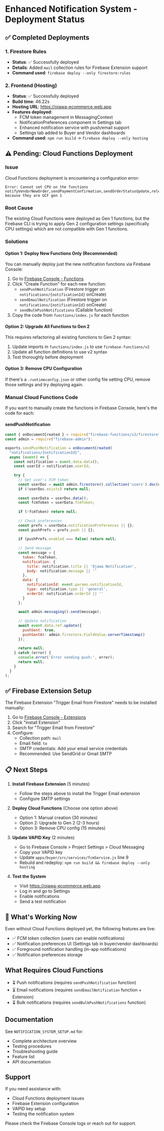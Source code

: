# Enhanced Notification System - Deployment Status

## ✅ Completed Deployments

### 1. Firestore Rules
- **Status**: ✅ Successfully deployed
- **Details**: Added `mail` collection rules for Firebase Extension support
- **Command used**: `firebase deploy --only firestore:rules`

### 2. Frontend (Hosting)
- **Status**: ✅ Successfully deployed
- **Build time**: 46.22s
- **Hosting URL**: https://ojawa-ecommerce.web.app
- **Features deployed**:
  - FCM token management in MessagingContext
  - NotificationPreferences component in Settings tab
  - Enhanced notification service with push/email support
  - Settings tab added to Buyer and Vendor dashboards
- **Command used**: `npm run build` → `firebase deploy --only hosting`

## ⚠️ Pending: Cloud Functions Deployment

### Issue
Cloud Functions deployment is encountering a configuration error:
```
Error: Cannot set CPU on the functions notifyVendorNewOrder,sendPaymentConfirmation,sendOrderStatusUpdate,releaseEscrowFunds,releaseEscrowFundsHttp because they are GCF gen 1
```

### Root Cause
The existing Cloud Functions were deployed as Gen 1 functions, but the Firebase CLI is trying to apply Gen 2 configuration settings (specifically CPU settings) which are not compatible with Gen 1 functions.

### Solutions

#### Option 1: Deploy New Functions Only (Recommended)
You can manually deploy just the new notification functions via Firebase Console:

1. Go to [Firebase Console - Functions](https://console.firebase.google.com/project/ojawa-ecommerce/functions)
2. Click "Create Function" for each new function:
   - `sendPushNotification` (Firestore trigger on `notifications/{notificationId}` onCreate)
   - `sendEmailNotification` (Firestore trigger on `notifications/{notificationId}` onCreate)
   - `sendBulkPushNotifications` (Callable function)
3. Copy the code from `functions/index.js` for each function

#### Option 2: Upgrade All Functions to Gen 2
This requires refactoring all existing functions to Gen 2 syntax:
1. Update imports in `functions/index.js` to use `firebase-functions/v2`
2. Update all function definitions to use v2 syntax
3. Test thoroughly before deployment

#### Option 3: Remove CPU Configuration
If there's a `.runtimeconfig.json` or other config file setting CPU, remove those settings and try deploying again.

### Manual Cloud Functions Code

If you want to manually create the functions in Firebase Console, here's the code for each:

#### sendPushNotification
```javascript
const { onDocumentCreated } = require("firebase-functions/v2/firestore");
const admin = require("firebase-admin");

exports.sendPushNotification = onDocumentCreated(
  "notifications/{notificationId}",
  async (event) => {
    const notification = event.data.data();
    const userId = notification.userId;
    
    try {
      // Get user's FCM token
      const userDoc = await admin.firestore().collection('users').doc(userId).get();
      if (!userDoc.exists) return null;
      
      const userData = userDoc.data();
      const fcmToken = userData.fcmToken;
      
      if (!fcmToken) return null;
      
      // Check preferences
      const prefs = userData.notificationPreferences || {};
      const pushPrefs = prefs.push || {};
      
      if (pushPrefs.enabled === false) return null;
      
      // Send message
      const message = {
        token: fcmToken,
        notification: {
          title: notification.title || 'Ojawa Notification',
          body: notification.message || ''
        },
        data: {
          notificationId: event.params.notificationId,
          type: notification.type || 'general',
          orderId: notification.orderId || ''
        }
      };
      
      await admin.messaging().send(message);
      
      // Update notification
      await event.data.ref.update({
        pushSent: true,
        pushSentAt: admin.firestore.FieldValue.serverTimestamp()
      });
      
      return null;
    } catch (error) {
      console.error('Error sending push:', error);
      return null;
    }
  }
);
```

## ✅ Firebase Extension Setup

The Firebase Extension "Trigger Email from Firestore" needs to be installed manually:

1. Go to [Firebase Console - Extensions](https://console.firebase.google.com/project/ojawa-ecommerce/extensions)
2. Click "Install Extension"
3. Search for "Trigger Email from Firestore"
4. Configure:
   - Collection path: `mail`
   - Email field: `to`
   - SMTP credentials: Add your email service credentials
   - Recommended: Use SendGrid or Gmail SMTP

## 📋 Next Steps

1. **Install Firebase Extension** (5 minutes)
   - Follow the steps above to install the Trigger Email extension
   - Configure SMTP settings

2. **Deploy Cloud Functions** (Choose one option above)
   - Option 1: Manual creation (30 minutes)
   - Option 2: Upgrade to Gen 2 (2-3 hours)
   - Option 3: Remove CPU config (15 minutes)

3. **Update VAPID Key** (2 minutes)
   - Go to Firebase Console > Project Settings > Cloud Messaging
   - Copy your VAPID key
   - Update `apps/buyer/src/services/fcmService.js` line 9
   - Rebuild and redeploy: `npm run build && firebase deploy --only hosting`

4. **Test the System**
   - Visit https://ojawa-ecommerce.web.app
   - Log in and go to Settings
   - Enable notifications
   - Send a test notification

## 🎯 What's Working Now

Even without Cloud Functions deployed yet, the following features are live:

- ✅ FCM token collection (users can enable notifications)
- ✅ Notification preferences UI (Settings tab in buyer/vendor dashboards)
- ✅ Foreground notification handling (in-app notifications)
- ✅ Notification preferences storage

## What Requires Cloud Functions

- ⏳ Push notifications (requires `sendPushNotification` function)
- ⏳ Email notifications (requires `sendEmailNotification` function + Extension)
- ⏳ Bulk notifications (requires `sendBulkPushNotifications` function)

## Documentation

See `NOTIFICATION_SYSTEM_SETUP.md` for:
- Complete architecture overview
- Testing procedures
- Troubleshooting guide
- Feature list
- API documentation

## Support

If you need assistance with:
- Cloud Functions deployment issues
- Firebase Extension configuration
- VAPID key setup
- Testing the notification system

Please check the Firebase Console logs or reach out for support.

